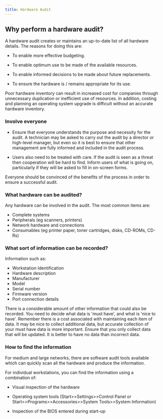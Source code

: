 ```yaml
---
title: Hardware Audit
---
```


## Why perform a hardware audit?

A hardware audit creates or maintains an up-to-date list of all hardware details. The reasons for doing this are:

* To enable more effective budgeting.

* To enable optimum use to be made of the available resources.

* To enable informed decisions to be made about future replacements.

* To ensure the hardware is / remains appropriate for its use.

Poor hardware inventory can result in increased cost for companies through unnecessary duplication or inefficient use of resources. In addition, costing and planning an operating system upgrade is difficult without an accurate hardware inventory.

### Involve everyone

* Ensure that everyone understands the purpose and necessity for the audit. A technician may be asked to carry out the audit by a director or high-level manager, but even so it is best to ensure that other management are fully informed and included in the audit process.

* Users also need to be treated with care. If the audit is seen as a threat then cooperation will be hard to find. Inform users of what is going on, particularly if they will be asked to fill in on-screen forms.

Everyone should be convinced of the benefits of the process in order to ensure a successful audit.

### What hardware can be audited?

Any hardware can be involved in the audit. The most common items are:

* Complete systems
* Peripherals (eg scanners, printers)
* Network hardware and connections
* Consumables (eg printer paper, toner cartridges, disks, CD-ROMs, CD-Rs)

### What sort of information can be recorded?

Information such as:

* Workstation Identification
* Hardware description
* Manufacturer
* Model
* Serial number
* Firmware version
* Port connection details

There is a considerable amount of other information that could also be recorded. You need to decide what data is 'must have', and what is 'nice to have'. Remember there is a cost associated with maintaining each item of data. It may be nice to collect additional data, but accurate collection of your must have data is more important. Ensure that you only collect data that will be updated. It is better to have no data than incorrect data.

### How to find the information

For medium and large networks, there are software audit tools available which can quickly scan all the hardware and produce the information.

For individual workstations, you can find the information using a combination of:

* Visual inspection of the hardware

* Operating system tools (Start>>Settings>>Control Panel or Start>>Programs>>Accessories>>System Tools>>System Information)

* Inspection of the BIOS entered during start-up